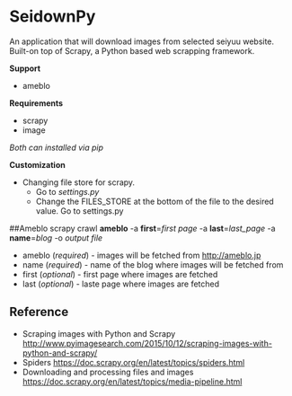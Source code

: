 SeidownPy
=============
An application that will download images from selected seiyuu website.
Built-on top of Scrapy, a Python based web scrapping framework.

**Support**
* ameblo

**Requirements**
* scrapy
* image

*Both can installed via pip*

**Customization**
* Changing file store for scrapy.
    - Go to *settings.py*
    - Change the FILES_STORE at the bottom of the file to the desired value.
Go to settings.py

##Ameblo
scrapy crawl **ameblo** -a **first**=*first page* -a **last**=*last_page* -a **name**=*blog* -o *output file*

* ameblo (*required*) - images will be fetched from http://ameblo.jp
* name (*required*) - name of the blog where images will be fetched from
* first (*optional*) - first page where images are fetched
* last (*optional*) - laste page where images are fetched

Reference
-------------
* Scraping images with Python and Scrapy
http://www.pyimagesearch.com/2015/10/12/scraping-images-with-python-and-scrapy/
* Spiders
https://doc.scrapy.org/en/latest/topics/spiders.html
* Downloading and processing files and images
https://doc.scrapy.org/en/latest/topics/media-pipeline.html

